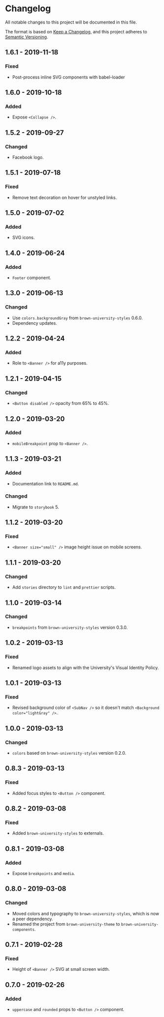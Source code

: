 # Changelog

All notable changes to this project will be documented in this file.

The format is based on [Keep a Changelog](https://keepachangelog.com/en/1.0.0/),
and this project adheres to [Semantic Versioning](https://semver.org/spec/v2.0.0.html).

## 1.6.1 - 2019-11-18

### Fixed

- Post-process inline SVG components with babel-loader

## 1.6.0 - 2019-10-18

### Added

- Expose `<Collapse />`.

## 1.5.2 - 2019-09-27

### Changed

- Facebook logo.

## 1.5.1 - 2019-07-18

### Fixed

- Remove text decoration on hover for unstyled links.

## 1.5.0 - 2019-07-02

### Added

- SVG icons.

## 1.4.0 - 2019-06-24

### Added

- `Footer` component.

## 1.3.0 - 2019-06-13

### Changed

- Use `colors.backgroundGray` from `brown-university-styles` 0.6.0.
- Dependency updates.

## 1.2.2 - 2019-04-24

### Added

- Role to `<Banner />` for a11y purposes.

## 1.2.1 - 2019-04-15

### Changed

- `<Button disabled />` opacity from 65% to 45%.

## 1.2.0 - 2019-03-20

### Added

- `mobileBreakpoint` prop to `<Banner />`.

## 1.1.3 - 2019-03-21

### Added

- Documentation link to `README.md`.

### Changed

- Migrate to `storybook` 5.

## 1.1.2 - 2019-03-20

### Fixed

- `<Banner size="small" />` image height issue on mobile screens.

## 1.1.1 - 2019-03-20

### Changed

- Add `stories` directory to `lint` and `prettier` scripts.

## 1.1.0 - 2019-03-14

### Changed

- `breakpoints` from `brown-university-styles` version 0.3.0.

## 1.0.2 - 2019-03-13

### Fixed

- Renamed logo assets to align with the University's Visual Identity Policy.

## 1.0.1 - 2019-03-13

### Fixed

- Revised background color of `<SubNav />` so it doesn't match `<Background color="lightGray" />`.

## 1.0.0 - 2019-03-13

### Changed

- `colors` based on `brown-university-styles` version 0.2.0.

## 0.8.3 - 2019-03-13

### Fixed

- Added focus styles to `<Button />` component.

## 0.8.2 - 2019-03-08

### Fixed

- Added `brown-university-styles` to externals.

## 0.8.1 - 2019-03-08

### Added

- Expose `breakpoints` and `media`.

## 0.8.0 - 2019-03-08

### Changed

- Moved colors and typography to `brown-university-styles`, which is now a peer dependency.
- Renamed the project from `brown-university-theme` to `brown-university-components`.

## 0.7.1 - 2019-02-28

### Fixed

- Height of `<Banner />` SVG at small screen width.

## 0.7.0 - 2019-02-26

### Added

- `uppercase` and `rounded` props to `<Button />` component.
